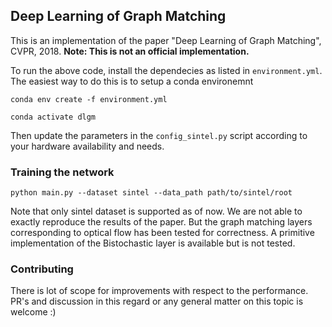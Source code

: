 ## Deep Learning of Graph Matching

This is an implementation of the paper "Deep Learning of Graph Matching", CVPR, 2018. 
**Note: This is not an official implementation.**

To run the above code, install the dependecies as listed in `environment.yml`. The easiest way to do this is to setup a conda environemnt

`conda env create -f environment.yml`

`conda activate dlgm`

Then update the parameters in the `config_sintel.py` script according to your hardware availability and needs. 

### Training the network

`python main.py --dataset sintel --data_path path/to/sintel/root`

Note that only sintel dataset is supported as of now. We are not able to exactly reproduce the results of the paper. But the graph matching layers corresponding to optical flow has been tested for correctness. A primitive implementation of the Bistochastic layer is available but is not tested. 

### Contributing
There is lot of scope for improvements with respect to the performance. PR's and discussion in this regard or any general matter on this topic is welcome :)




